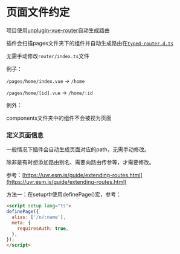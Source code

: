 # 页面文件约定

项目使用[unplugin-vue-router](https://uvr.esm.is/introduction.html)自动生成路由

插件会扫描pages文件夹下的组件并自动生成路由在[`typed-router.d.ts`](../typed-router.d.ts)

无需手动修改`router/index.ts`文件

例子：

`/pages/home/index.vue` -> `/home`

`/pages/home/[id].vue` -> `/home/:id`

例外：

components文件夹中的组件不会被视为页面

### 定义页面信息

一般情况下插件会自动生成页面对应的path，无需手动修改。

除非是有时想添加路由别名、需要向路由传参等，才需要修改。

参考：[https://uvr.esm.is/guide/extending-routes.html](https://uvr.esm.is/guide/extending-routes.html)

方法一：在setup中使用definePage()宏，参考：

```html
<script setup lang="ts">
definePage({
  alias: ['/n/:name'],
  meta: {
    requiresAuth: true,
  },
});
</script>
```
